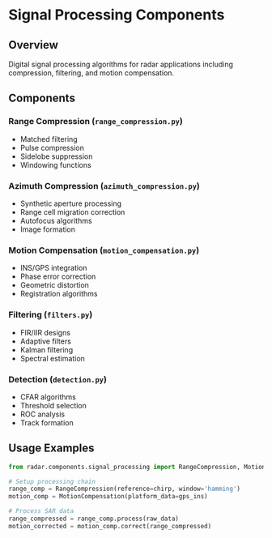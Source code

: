 # Signal Processing Components

## Overview
Digital signal processing algorithms for radar applications including compression, filtering, and motion compensation.

## Components

### Range Compression (`range_compression.py`)
- Matched filtering
- Pulse compression
- Sidelobe suppression
- Windowing functions

### Azimuth Compression (`azimuth_compression.py`)
- Synthetic aperture processing
- Range cell migration correction
- Autofocus algorithms
- Image formation

### Motion Compensation (`motion_compensation.py`)
- INS/GPS integration
- Phase error correction
- Geometric distortion
- Registration algorithms

### Filtering (`filters.py`)
- FIR/IIR designs
- Adaptive filters
- Kalman filtering
- Spectral estimation

### Detection (`detection.py`)
- CFAR algorithms
- Threshold selection
- ROC analysis
- Track formation

## Usage Examples
```python
from radar.components.signal_processing import RangeCompression, MotionCompensation

# Setup processing chain
range_comp = RangeCompression(reference=chirp, window='hamming')
motion_comp = MotionCompensation(platform_data=gps_ins)

# Process SAR data
range_compressed = range_comp.process(raw_data)
motion_corrected = motion_comp.correct(range_compressed)
```
